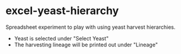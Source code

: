 # excel-yeast-hierarchy

Spreadsheet experiment to play with using yeast harvest hierarchies.
* Yeast is selected under "Select Yeast"
* The harvesting lineage will be printed out under "Lineage"

